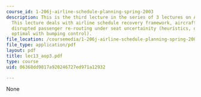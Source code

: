 ```yaml
---
course_id: 1-206j-airline-schedule-planning-spring-2003
description: This is the third lecture in the series of 3 lectures on Airline Operations.
  This lecture deals with airline schedule recovery framework, aircraft routing feasibility,
  disrupted passenger re-routing under seat uncertainity (heuristics, optimal and
  optimal with bumping control).
file_location: /coursemedia/1-206j-airline-schedule-planning-spring-2003/06368dd9817a920246727ed971a12932_lec13_aop3.pdf
file_type: application/pdf
layout: pdf
title: lec13_aop3.pdf
type: course
uid: 06368dd9817a920246727ed971a12932

---
```

None